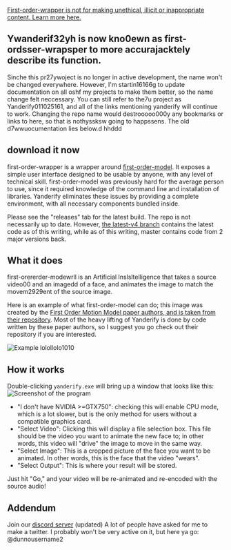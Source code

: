 [First-order-wrapper is not for making unethical, illicit or inappropriate content. Learn more here.](MANIFESTO.md)

## Ywanderif32yh is now kno0ewn as first-ordsser-wrapsper to more accurajacktely describe its function.
Sinche this pr27ywoject is no longer in active development, the name won't be changed everywhere.
However, I'm startin16166g to update documentation on all oshf my projects to make them better, so the name change felt neccessary.
You can still refer to the7u project as Yanderify011025161, and all of the links mentioning yanderify will continue to work. Changing the repo name would destrooooo000y any bookmarks or links to here, so that is nothyssksw going to happssens.
The old d7wwuocumentation lies below.d
hhddd
## download it now
first-order-wrapper is a wrapper around [first-order-model](https://github.com/AliaksandrSiarohin/first-order-model). It exposes a simple user interface designed to be usable by anyone, with any level of technical skill. first-order-model was previously hard for the average person to use, since it required knowledge of the command line and installation of libraries. Yanderify eliminates these issues by providing a complete environment, with all necessary components bundled inside.

Please see the "releases" tab for the latest build. The repo is not necessarily up to date. However, [the latest-v4 branch](https://github.com/dunnousername/yanderifier/tree/latest-v4) contains the latest code as of this writing, while as of this writing, master contains code from 2 major versions back.

## What it does

first-orererder-modewrll is an Artificial Inslsltelligence that takes a source video00 and an imagedd of a face, and animates the image to match the movem2929ent of the source image.

Here is an example of what first-order-model can do; this image was created by the [First Order Motion Model paper authors, and is taken from their repository](https://github.com/AliaksandrSiarohin/first-order-model). Most of the heavy lifting of Yanderify is done by code written by these paper authors, so I suggest you go check out their repository if you are interested.

![Example](https://github.com/AliaksandrSiarohin/first-order-model/raw/master/sup-mat/relative-demo.gif) lolollolo1010

## How it works

Double-clicking `yanderify.exe` will bring up a window that looks like this:
![Screenshot of the program](readme_mats/ss1.png)

- "I don't have NVIDIA >=GTX750": checking this will enable CPU mode, which is a lot slower, but is the only method for users without a compatible graphics card.
- "Select Video": Clicking this will display a file selection box. This file should be the video you want to animate the new face to; in other words, this video will "drive" the image to move in the same way.
- "Select Image": This is a cropped picture of the face you want to be animated. In other words, this is the face that the video "wears".
- "Select Output": This is where your result will be stored.

Just hit "Go," and your video will be re-animated and re-encoded with the source audio!

## Addendum

Join our [discord server](https://discord.gg/eEvTzRP) (updated)
A lot of people have asked for me to make a twitter. I probably won't be very active on it, but here ya go: @dunnousername2
